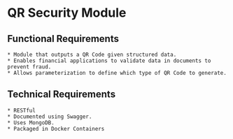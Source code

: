 # QR Security Module

## Functional Requirements

    * Module that outputs a QR Code given structured data.
    * Enables financial applications to validate data in documents to prevent fraud.
    * Allows parameterization to define which type of QR Code to generate.
    
## Technical Requirements

    * RESTful
    * Documented using Swagger.
    * Uses MongoDB.
    * Packaged in Docker Containers